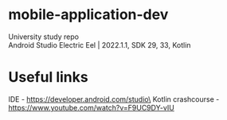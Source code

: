 # mobile-application-dev
University study repo\
Android Studio Electric Eel | 2022.1.1, SDK 29, 33, Kotlin
# Useful links
IDE - https://developer.android.com/studio\
Kotlin crashcourse - https://www.youtube.com/watch?v=F9UC9DY-vIU
